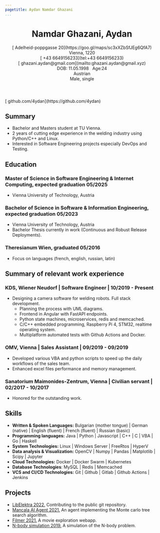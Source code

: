 ```yaml
---
pagetitle: Aydan Namdar Ghazani
...
```

<!-- <script src="https://kit.fontawesome.com/e611f8d768.js" crossorigin="anonymous"  data-auto-a11y="true"></script> -->
<script src="https://use.fontawesome.com/releases/v6.0.0/js/all.js" data-auto-a11y="true" ></script>
<link rel="stylesheet" href="https://fonts.googleapis.com/css?family=Arimo">

<!-- # Aydan Namdar Ghazani -->
<header>
  <h1>Namdar Ghazani, Aydan</h1>
  <span><p>
  [<i class="fa-solid fa-map-location"></i>&nbsp;Adelheid-poppgasse 20](https://goo.gl/maps/sc3xXZbSfJEg6QfA7)</br>
  Vienna, 1220</br>
  [<i class="fa-solid fa-phone"></i>&nbsp;+43 6649156233](tel:+43 6649156233)</br>
  [<i class="fas fa-envelope"></i>&nbsp;ghazani.aydan@gmail.com](mailto:ghazani.aydan@gmail.xyz)</br>
  DOB: 11.05.1998 &nbsp; Age:24</br>
  Austrian</br>
  Male, single
  </p>
  </span>
</header>

<span>
[<i class="fa-brands fa-github fa-lg"></i>&nbsp;github.com/4ydan](https://github.com/4ydan)&nbsp;&nbsp;
</span>

## Summary

* Bachelor and Masters student at TU Vienna.
* 2 years of cutting edge experience in the welding industry using Python/C++ and Linux.
* Interested in Software Engineering projects especially DevOps and Testing.

## Education

### Master of Science in Software Engineering & Internet Computing, expected graduation 05/2025

* Vienna University of Technology, Austria

### Bachelor of Science in Software & Information Engineering, expected graduation 05/2023

* Vienna University of Technology, Austria
* Bachelor Thesis currently in work (Continuous and Robust Release Deployments).

### Theresianum Wien, graduated 05/2016

* Focus on languages (french, english, russian, latin)

## Summary of relevant work experience

### KDS, Wiener Neudorf | Software Engineer | 10/2019 - Present

* Designing a camera software for welding robots. Full stack development.
  * Planning the process with UML diagrams.
  * Frontend in Angular with FastAPI endpoints.
  * Python state machines, microservices, redis and memcached.
  * C/C++ embedded programming, Raspberry Pi 4, STM32, realtime operating system.
  * Multiplatform automated tests with Github Actions and Docker.

### OMV, Vienna | Sales Assistant | 09/2019 - 09/2019

* Developed various VBA and python scripts to speed up the daily workflows of the sales team.
* Enhanced excel files performance and memory management.

### Sanatorium Maimonides-Zentrum, Vienna | Civilian servant | 02/2017 - 10/2017

* Honored for the outstanding work.

## Skills

* **Written & Spoken Languages:** Bulgarian (mother tongue) | German (native) | English (fluent) | French (fluent) | Russian (basic)
* **Programming languages:** Java | Python | Javascript | C++ | C | VBA | Go | Haskell
* **System Technologies:** Linux | Windows Server | FreeRtos | HyperV
* **Data analysis & Visualization:** OpenCV | Numpy | Pandas | Matplotlib | Scipy | Jupyter
* **Cloud Technologies:** Docker | Docker Swarm | Kubernetes
* **Database Technologies**: MySQL | Redis | Memcached
* **VCS and CI/CD Technologies:** Git | Github | Gitlab | Github Actions | Jenkins

## Projects

* [LibElektra 2022.](https://github.com/ElektraInitiative/libelektra) Contributing to the public git repository.
* [Mancala AI Agent 2021.](https://github.com/4ydan/Mancala-MCTS-Agent) An agent implementing the Monte carlo tree search algorithm.
* [Filmer 2021.](https://github.com/CodeExpertss/MovieTinder) A movie exploration webapp.
* [N-body simulation 2019.](https://github.com/4ydan/n-body-simulation) A simulation of the N-body problem.
